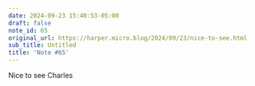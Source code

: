 ```yaml
---
date: 2024-09-23 15:40:53-05:00
draft: false
note_id: 65
original_url: https://harper.micro.blog/2024/09/23/nice-to-see.html
sub_title: Untitled
title: 'Note #65'
---
```


Nice to see Charles